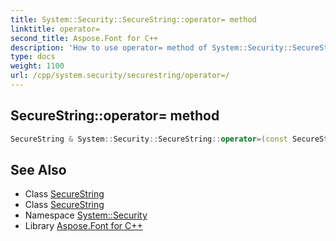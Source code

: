 ```yaml
---
title: System::Security::SecureString::operator= method
linktitle: operator=
second_title: Aspose.Font for C++
description: 'How to use operator= method of System::Security::SecureString class in C++.'
type: docs
weight: 1100
url: /cpp/system.security/securestring/operator=/
---
```

## SecureString::operator= method




```cpp
SecureString & System::Security::SecureString::operator=(const SecureString &)=delete
```

## See Also

* Class [SecureString](../)
* Class [SecureString](../)
* Namespace [System::Security](../../)
* Library [Aspose.Font for C++](../../../)
